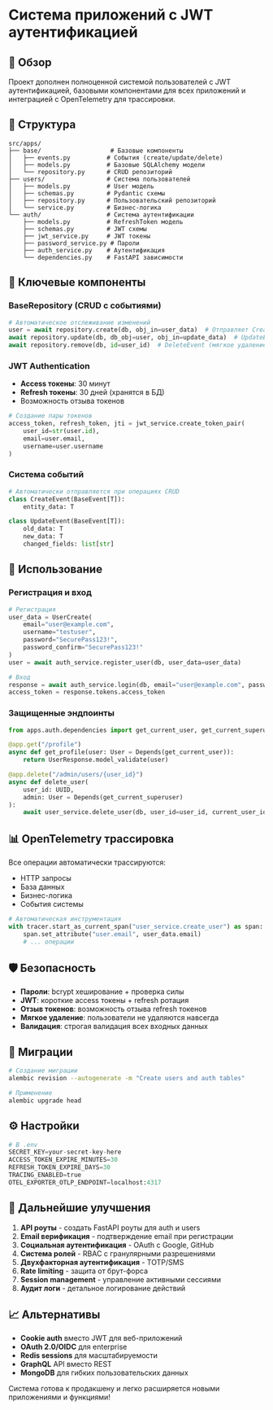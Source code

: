 # Система приложений с JWT аутентификацией

## 🎯 Обзор

Проект дополнен полноценной системой пользователей с JWT аутентификацией, базовыми компонентами для всех приложений и интеграцией с OpenTelemetry для трассировки.

## 📁 Структура

```
src/apps/
├── base/                   # Базовые компоненты
│   ├── events.py          # События (create/update/delete)
│   ├── models.py          # Базовые SQLAlchemy модели
│   └── repository.py      # CRUD репозиторий
├── users/                 # Система пользователей
│   ├── models.py          # User модель
│   ├── schemas.py         # Pydantic схемы
│   ├── repository.py      # Пользовательский репозиторий
│   └── service.py         # Бизнес-логика
└── auth/                  # Система аутентификации
    ├── models.py          # RefreshToken модель
    ├── schemas.py         # JWT схемы
    ├── jwt_service.py     # JWT токены
    ├── password_service.py # Пароли
    ├── auth_service.py    # Аутентификация
    └── dependencies.py    # FastAPI зависимости
```

## 🔧 Ключевые компоненты

### BaseRepository (CRUD с событиями)

```python
# Автоматическое отслеживание изменений
user = await repository.create(db, obj_in=user_data)  # Отправляет CreateEvent
await repository.update(db, db_obj=user, obj_in=update_data)  # UpdateEvent
await repository.remove(db, id=user_id)  # DeleteEvent (мягкое удаление)
```

### JWT Authentication

- **Access токены**: 30 минут
- **Refresh токены**: 30 дней (хранятся в БД)
- Возможность отзыва токенов

```python
# Создание пары токенов
access_token, refresh_token, jti = jwt_service.create_token_pair(
    user_id=str(user.id),
    email=user.email,
    username=user.username
)
```

### Система событий

```python
# Автоматически отправляется при операциях CRUD
class CreateEvent(BaseEvent[T]):
    entity_data: T

class UpdateEvent(BaseEvent[T]):
    old_data: T
    new_data: T
    changed_fields: list[str]
```

## 🚀 Использование

### Регистрация и вход

```python
# Регистрация
user_data = UserCreate(
    email="user@example.com",
    username="testuser",
    password="SecurePass123!",
    password_confirm="SecurePass123!"
)
user = await auth_service.register_user(db, user_data=user_data)

# Вход
response = await auth_service.login(db, email="user@example.com", password="SecurePass123!")
access_token = response.tokens.access_token
```

### Защищенные эндпоинты

```python
from apps.auth.dependencies import get_current_user, get_current_superuser

@app.get("/profile")
async def get_profile(user: User = Depends(get_current_user)):
    return UserResponse.model_validate(user)

@app.delete("/admin/users/{user_id}")
async def delete_user(
    user_id: UUID,
    admin: User = Depends(get_current_superuser)
):
    await user_service.delete_user(db, user_id=user_id, current_user_id=admin.id)
```

## 📊 OpenTelemetry трассировка

Все операции автоматически трассируются:

- HTTP запросы
- База данных
- Бизнес-логика
- События системы

```python
# Автоматическая инструментация
with tracer.start_as_current_span("user_service.create_user") as span:
    span.set_attribute("user.email", user_data.email)
    # ... операции
```

## 🛡️ Безопасность

- **Пароли**: bcrypt хеширование + проверка силы
- **JWT**: короткие access токены + refresh ротация
- **Отзыв токенов**: возможность отзыва refresh токенов
- **Мягкое удаление**: пользователи не удаляются навсегда
- **Валидация**: строгая валидация всех входных данных

## 🔄 Миграции

```bash
# Создание миграции
alembic revision --autogenerate -m "Create users and auth tables"

# Применение
alembic upgrade head
```

## ⚙️ Настройки

```python
# В .env
SECRET_KEY=your-secret-key-here
ACCESS_TOKEN_EXPIRE_MINUTES=30
REFRESH_TOKEN_EXPIRE_DAYS=30
TRACING_ENABLED=true
OTEL_EXPORTER_OTLP_ENDPOINT=localhost:4317
```

## 🚀 Дальнейшие улучшения

1. **API роуты** - создать FastAPI роуты для auth и users
2. **Email верификация** - подтверждение email при регистрации
3. **Социальная аутентификация** - OAuth с Google, GitHub
4. **Система ролей** - RBAC с гранулярными разрешениями
5. **Двухфакторная аутентификация** - TOTP/SMS
6. **Rate limiting** - защита от брут-форса
7. **Session management** - управление активными сессиями
8. **Аудит логи** - детальное логирование действий

## 📈 Альтернативы

- **Cookie auth** вместо JWT для веб-приложений
- **OAuth 2.0/OIDC** для enterprise
- **Redis sessions** для масштабируемости
- **GraphQL** API вместо REST
- **MongoDB** для гибких пользовательских данных

Система готова к продакшену и легко расширяется новыми приложениями и функциями!
